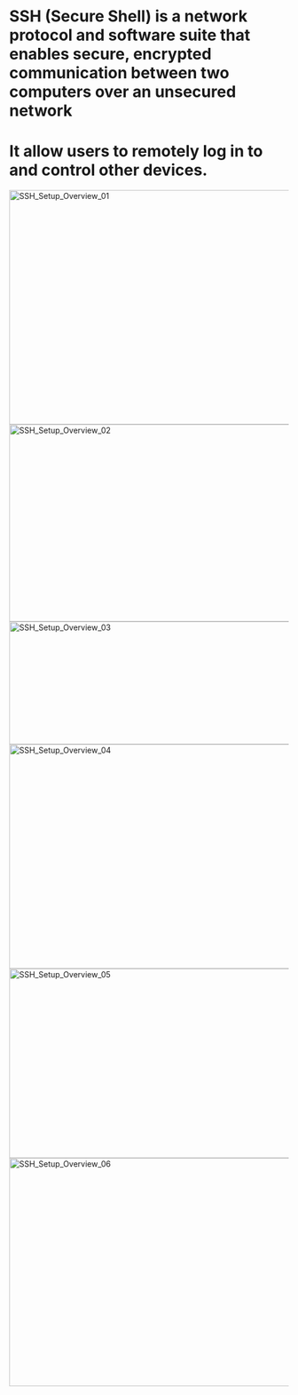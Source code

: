 # SSH (Secure Shell) is a network protocol and software suite that enables secure, encrypted communication between two computers over an unsecured network #
# It allow users to remotely log in to and control other devices.

<img width="745" height="422" alt="SSH_Setup_Overview_01" src="https://github.com/user-attachments/assets/8ab665fa-4188-4831-879b-7e89d751eb36" />
<img width="649" height="355" alt="SSH_Setup_Overview_02" src="https://github.com/user-attachments/assets/b47ca1da-5fc3-4af0-a2ce-fcda8f07dd55" />
<img width="634" height="221" alt="SSH_Setup_Overview_03" src="https://github.com/user-attachments/assets/89eab863-cbfd-41b7-afae-36039b42a887" />
<img width="737" height="404" alt="SSH_Setup_Overview_04" src="https://github.com/user-attachments/assets/29175099-c0b4-46b8-b122-ee7c1d08b876" />
<img width="682" height="341" alt="SSH_Setup_Overview_05" src="https://github.com/user-attachments/assets/14b74acc-ee98-443c-817f-1ee6a0620cf0" />
<img width="786" height="411" alt="SSH_Setup_Overview_06" src="https://github.com/user-attachments/assets/08e7ad96-c9c2-430f-81e5-f623cfe136b4" />
